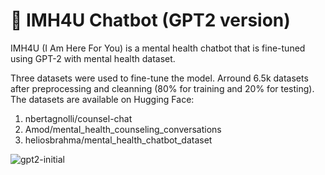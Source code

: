 # 💬 IMH4U Chatbot (GPT2 version)

IMH4U (I Am Here For You) is a mental health chatbot that is fine-tuned using GPT-2 with mental health dataset. 

Three datasets were used to fine-tune the model. Arround 6.5k datasets after preprocessing and cleanning (80% for training and 20% for testing). The datasets are available on Hugging Face:
1. nbertagnolli/counsel-chat
2. Amod/mental_health_counseling_conversations
3. heliosbrahma/mental_health_chatbot_dataset

![gpt2-initial](https://github.com/user-attachments/assets/274334bc-654d-49e1-ab6d-cbd823fc7384)
